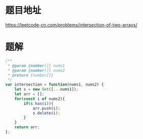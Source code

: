 # 题目地址
https://leetcode-cn.com/problems/intersection-of-two-arrays/

# 题解
```js
/**
 * @param {number[]} nums1
 * @param {number[]} nums2
 * @return {number[]}
 */
var intersection = function(nums1, nums2) {
    let s = new Set([...nums1]);
    let arr = [];
    for(const i of nums2){
        if(s.has(i)){
            arr.push(i);
            s.delete(i);
        }
    }
    return arr;
};
```